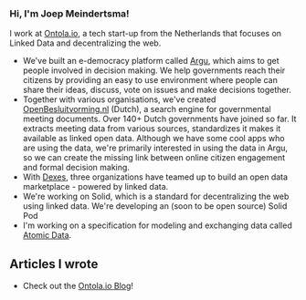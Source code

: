 ### Hi, I'm Joep Meindertsma!

I work at [Ontola.io](https://ontola.io), a tech start-up from the Netherlands that focuses on Linked Data and decentralizing the web. 

- We've built an e-democracy platform called [Argu](https://argu.co), which aims to get people involved in decision making. We help governments reach their citizens by providing an easy to use environment where people can share their ideas, discuss, vote on issues and make decisions together.
- Together with various organisations, we've created [OpenBesluitvorming.nl](openbesluitvorming.nl/) (Dutch), a search engine for governmental meeting documents. Over 140+ Dutch governments have joined so far. It extracts meeting data from various sources, standardizes it makes it available as linked open data. Although we have some cool apps who are using the data, we're primarily interested in using the data in Argu, so we can create the missing link between online citizen engagement and formal decision making.
- With [Dexes](https://dexes.nl), three organizations have teamed up to build an open data marketplace - powered by linked data.
- We're working on Solid, which is a standard for decentralizing the web using linked data. We're developing an (soon to be open source) Solid Pod
- I'm working on a specification for modeling and exchanging data called [Atomic Data](https://docs.atomicdata.dev). 

## Articles I wrote

- Check out the [Ontola.io Blog](https://ontola.io/blog)!
